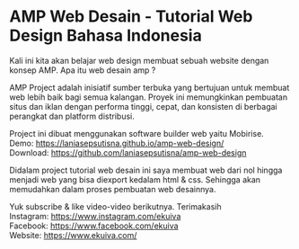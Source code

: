 # AMP Web Desain - Tutorial Web Design Bahasa Indonesia
Kali ini kita akan belajar web design membuat sebuah website dengan konsep AMP. Apa itu web desain amp ?

AMP Project adalah inisiatif sumber terbuka yang bertujuan untuk membuat web lebih baik bagi semua kalangan. Proyek ini memungkinkan pembuatan situs dan iklan dengan performa tinggi, cepat, dan konsisten di berbagai perangkat dan platform distribusi.

Project ini dibuat menggunakan software builder web yaitu Mobirise.
<br>Demo: https://laniasepsutisna.github.io/amp-web-design/<br>
Download: https://github.com/laniasepsutisna/amp-web-design<br>

Didalam project tutorial web desain ini saya membuat web dari nol hingga menjadi web yang bisa diexport kedalam html & css. Sehingga akan memudahkan dalam proses pembuatan web desainnya.

Yuk subscribe & like video-video berikutnya. Terimakasih
<br>Instagram: https://www.instagram.com/ekuiva
<br>Facebook: https://www.facebook.com/ekuiva
<br>Website: https://www.ekuiva.com/
